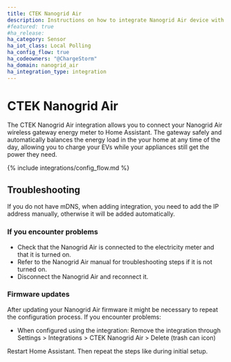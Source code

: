 ```yaml
---
title: CTEK Nanogrid Air
description: Instructions on how to integrate Nanogrid Air device with Home Assistant.
#featured: true
#ha_release: 
ha_category: Sensor
ha_iot_class: Local Polling
ha_config_flow: true
ha_codeowners: "@ChargeStorm"
ha_domain: nanogrid_air
ha_integration_type: integration
---
```


# CTEK Nanogrid Air
The CTEK Nanogrid Air integration allows you to connect your Nanogrid Air wireless gateway energy meter to Home Assistant. The gateway safely and automatically balances the energy load in the your home at any time of the day, allowing you to charge your EVs while your appliances still get the power they need.

{% include integrations/config_flow.md %}

## Troubleshooting
<div class='note'>
If you do not have mDNS, when adding integration, you need to add the IP address manually, otherwise it will be added automatically.
</div>

### If you encounter problems
- Check that the Nanogrid Air is connected to the electricity meter and that it is turned on.
- Refer to the Nanogrid Air manual for troubleshooting steps if it is not turned on.
- Disconnect the Nanogrid Air and reconnect it.

### Firmware updates
After updating your Nanogrid Air firmware it might be necessary to repeat the configuration process. If you encounter problems:
- When configured using the integration: Remove the integration through Settings > Integrations > CTEK Nanogrid Air > Delete (trash can icon)

Restart Home Assistant. Then repeat the steps like during initial setup.
